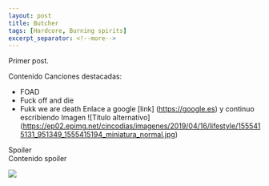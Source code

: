 ```yaml
---
layout: post
title: Butcher
tags: [Hardcore, Burning spirits]
excerpt_separator: <!--more-->
---
```


Primer post. 
<!--more-->
Contenido
Canciones destacadas:
* FOAD
* Fuck off and die
* Fukk we are death
Enlace a google [link] (https://google.es) y continuo escribiendo
Imagen ![Título alternativo] (https://ep02.epimg.net/cincodias/imagenes/2019/04/16/lifestyle/1555415131_951349_1555415194_miniatura_normal.jpg)
<div id="botonSpoiler">
  Spoiler
 </div>
<div id="contenidoSpoiler">
  Contenido spoiler
  </div>
  <p><img src="https://ep02.epimg.net/cincodias/imagenes/2019/04/16/lifestyle/1555415131_951349_1555415194_miniatura_normal.jpg"></p>


